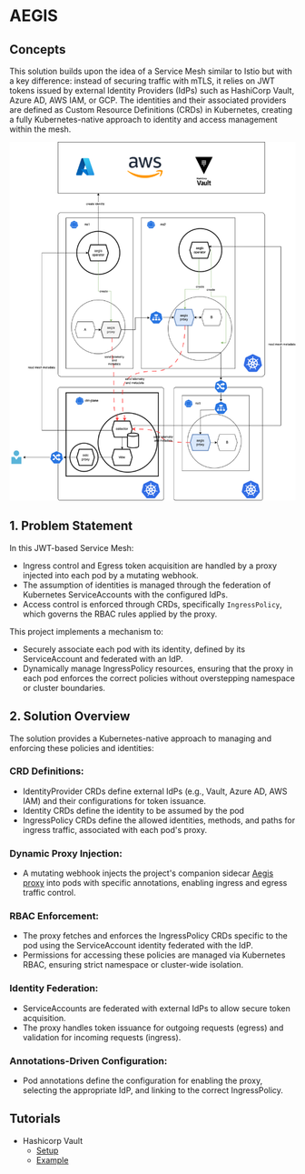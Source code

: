 # AEGIS

## Concepts
This solution builds upon the idea of a Service Mesh similar to Istio but with a key difference: instead of securing traffic with mTLS, it relies on JWT tokens issued by external Identity Providers (IdPs) such as HashiCorp Vault, Azure AD, AWS IAM, or GCP. The identities and their associated providers are defined as Custom Resource Definitions (CRDs) in Kubernetes, creating a fully Kubernetes-native approach to identity and access management within the mesh.

![arch](./docs/images/arch.png)

## 1. Problem Statement
In this JWT-based Service Mesh:

- Ingress control and Egress token acquisition are handled by a proxy injected into each pod by a mutating webhook.
- The assumption of identities is managed through the federation of Kubernetes ServiceAccounts with the configured IdPs.
- Access control is enforced through CRDs, specifically `IngressPolicy`, which governs the RBAC rules applied by the proxy.

This project implements a mechanism to:

- Securely associate each pod with its identity, defined by its ServiceAccount and federated with an IdP.
- Dynamically manage IngressPolicy resources, ensuring that the proxy in each pod enforces the correct policies without overstepping namespace or cluster boundaries.

## 2. Solution Overview
The solution provides a Kubernetes-native approach to managing and enforcing these policies and identities:

### CRD Definitions:
- IdentityProvider CRDs define external IdPs (e.g., Vault, Azure AD, AWS IAM) and their configurations for token issuance.
- Identity CRDs define the identity to be assumed by the pod
- IngressPolicy CRDs define the allowed identities, methods, and paths for ingress traffic, associated with each pod's proxy.

### Dynamic Proxy Injection:
- A mutating webhook injects the project's companion sidecar [Aegis proxy](https://github.com/vmarchese/aegis-proxy) into pods with specific annotations, enabling ingress and egress traffic control.

### RBAC Enforcement:
- The proxy fetches and enforces the IngressPolicy CRDs specific to the pod using the ServiceAccount identity federated with the IdP.
- Permissions for accessing these policies are managed via Kubernetes RBAC, ensuring strict namespace or cluster-wide isolation.

### Identity Federation:
- ServiceAccounts are federated with external IdPs to allow secure token acquisition.
- The proxy handles token issuance for outgoing requests (egress) and validation for incoming requests (ingress).

### Annotations-Driven Configuration:
- Pod annotations define the configuration for enabling the proxy, selecting the appropriate IdP, and linking to the correct IngressPolicy.


## Tutorials

- Hashicorp Vault 
  - [Setup](./docs/hashicorpvault.md)
  - [Example](./docs/hashicorpvault-example.md)